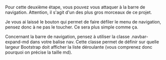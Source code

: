 Pour cette deuxième étape, vous pouvez vous attaquer à la barre de navigation. Attention, il s'agit d'un des plus gros morceaux de ce projet.

Je vous ai laissé le bouton qui permet de faire défiler le menu de navigation, pensez donc à ne pas le toucher. Ce sera plus simple comme ça.

Concernant la barre de navigation, pensez à utiliser la classe .navbar-expand-md dans votre balise nav. Cette classe permet de définir sur quelle largeur Bootstrap doit afficher la liste déroulante (vous comprenez donc pourquoi on précise la taille md).